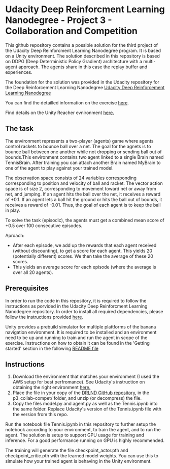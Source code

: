 # Udacity Deep Reinforcment Learning Nanodegree - Project 3 - Collaboration and Competition

This github repository contains a possible solution for the third project of the Udacity Deep Reinforcment Learning Nanodegree program. It is based on a Unity environment. The solution described in this repository is based on DDPG (Deep Deterministic Policy Gradient) architecture with a multi-agent approach. The agents share in this case the replay buffer and experiences.

The foundation for the solution was provided in the Udacity repository for the Deep Reinforcement Learning Nanodegree [Udacity Deep Reinforcement Learning Nanodegree](https://github.com/udacity/deep-reinforcement-learning/tree/master/p3_collab-compet)


You can find the detailled information on the exercise [here](https://github.com/udacity/deep-reinforcement-learning/blob/master/p3_collab-compet/README.md).

Find details on the Unity Reacher evnironment [here.](https://github.com/Unity-Technologies/ml-agents/blob/master/docs/Learning-Environment-Examples.md#tennis)

## The task

The environment represents a two-player (agents) game where agents control rackets to bounce ball over a net. The goal for the agnets is to bounce ball between one another while not dropping or sending ball out of bounds.This environment contains two agent linked to a single Brain named TennisBrain. After training you can attach another Brain named MyBrain to one of the agent to play against your trained model.


The observation space consists of 24 variables corresponding corresponding to position and velocity of ball and racket. The vector action space is of size 2, corresponding to movement toward net or away from net, and jumping. If an agent hits the ball over the net, it receives a reward of +0.1. If an agent lets a ball hit the ground or hits the ball out of bounds, it receives a reward of -0.01. Thus, the goal of each agent is to keep the ball in play.

To solve the task (episodic), the agents must get a combined mean score of +0.5 over 100 consecutive episodes.

Aproach:

* After each episode, we add up the rewards that each agent received (without discounting), to get a score for each agent. This yields 20 (potentially different) scores. We then take the average of these 20 scores.
* This yields an average score for each episode (where the average is over all 20 agents).

## Prerequisites

In order to run the code in this repository, it is required to follow the instructions as porvided in the Udacity Deep Reinforcment Learning Nanodegree repository. In order to install all required dependencies, please follow the instructions provided [here](https://github.com/udacity/deep-reinforcement-learning#dependencies).


Unity provides a prebuild simulator for multiple plattforms of the banana navigation environment. It is required to be installed and an environment need to be up and running to train and run the agent in scope of the exercise. Instructions on how to obtain it can be found in the 'Getting started' section in the following [README file](https://github.com/udacity/deep-reinforcement-learning/blob/master/p3_collab-compet/README.md)


## Instructions

1. Download the environment that matches your environment (I used the AWS setup for best perfromance). See Udacity's instruction on obtaining the right environment [here.](https://github.com/udacity/deep-reinforcement-learning/blob/master/p3_collab-compet/README.md)
2. Place the file in your copy of the [DRLND GitHub repository](https://github.com/udacity/deep-reinforcement-learning), in the p3_collab-compet/ folder, and unzip (or decompress) the file.
3. Copy the files model.py and agent.py as well as the Tennis.ipynb into the same folder. Replace Udacity's version of the Tennis.ipynb file with the version from this repo.

Run the notebook file Tennis.ipynb in this repository to further setup the notebook according to your environment, to train the agent, and to run the agent. The solution is setup to support GPU usage for training and inference. For a good performance running on GPU is highly recommended.

The training will generate the file checkpoint_actor.pth and checkpoint_critic.pth with the learned model weights. You can use this to simulate how your trained agent is behaving in the Unity environment.
